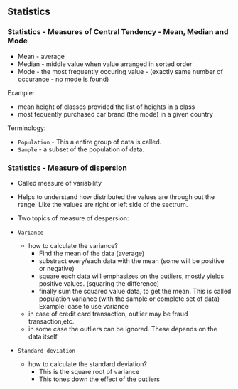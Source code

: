 ## Statistics
 
### Statistics - Measures of Central Tendency - Mean, Median and Mode
 - Mean - average
 - Median - middle value when value arranged in sorted order
 - Mode - the most frequently occuring value 
         - (exactly same number of occurance - no mode is found)
   
 
 Example: 
   - mean height of classes provided the list of heights in a class
   - most fequently purchased car brand (the mode) in a given country

Terminology:
 - `Population` - This a entire group of data is called.
 - `Sample` - a subset of the population of data.

### Statistics - Measure of dispersion 
   - Called measure of variability
   - Helps to understand how distributed the values are through out the range. Like the values are right or left side of the sectrum.
-  Two topics of measure of despersion:
  - `Variance` 
     - how to calculate the variance?
       - Find the mean of the data (average)
       - substract every/each data with the mean  (some will be positive or negative)
       - square each data will emphasizes on the outliers, mostly yields positive values. (squaring the difference)
       - finally sum the squared value data, to get the mean. This is called population variance (with the sample or complete set of data)
    Example: case to use variance
      - in case of credit card transaction, outlier may be fraud transaction,etc.
      - in some case the outliers can be ignored. These depends on the data itself
      
  - `Standard deviation` 
    - how to calculate the standard deviation?
      - This is the square root of variance
      - This tones down the effect of the outliers

  
